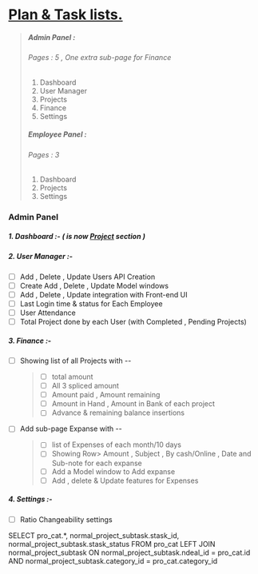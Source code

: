 # <u>Plan & Task lists.</u>

> ##### **Admin Panel :** 
>
> ###### Pages : 5 , One extra sub-page for Finance 
>
> 1. Dashboard
> 2. User Manager
> 3. Projects
> 4. Finance
> 5. Settings
>
> ##### **Employee Panel :** 
>
> ###### Pages :  3  
>
> 1. Dashboard
> 2. Projects
> 3. Settings



### Admin Panel

##### 1. Dashboard :- ( is now <u>Project</u>  section )



##### 2. User Manager :-

- [ ] Add , Delete , Update Users API Creation
- [ ] Create Add , Delete , Update Model windows
- [ ] Add , Delete , Update integration with Front-end UI  
- [ ] Last Login time & status for Each Employee
- [ ] User Attendance 
- [ ] Total Project done by each User (with Completed , Pending Projects)

##### 3. Finance :- 

- [ ] Showing list of all Projects with --

  > - [ ] total amount 
  > - [ ] All 3 spliced amount 
  > - [ ] Amount paid , Amount remaining
  > - [ ] Amount in Hand , Amount in Bank of each project
  > - [ ] Advance & remaining balance  insertions 

- [ ] Add sub-page Expanse with --

  > - [ ] list of Expenses of each month/10 days
  > - [ ] Showing Row> Amount , Subject , By cash/Online , Date and Sub-note for each expanse
  > - [ ] Add a Model window to Add expanse
  > - [ ] Add , delete & Update features for Expenses

##### 4. Settings :-

- [ ] Ratio Changeability settings



<!-- 
SELECT deals.*, normal_project_cat.category_id, task.task_name, normal_project_cat.cat_status, normal_project_subtask.stask_id, subtask.sub_task_name, normal_project_subtask.stask_status, normal_project_cat.project_status, normal_project_cat.dateofdeadline
FROM deals 
INNER JOIN normal_project_cat ON normal_project_cat.ndeal_id = deals.id 
INNER JOIN task ON normal_project_cat.category_id = task.task_id 
LEFT JOIN normal_project_subtask ON normal_project_subtask.ndeal_id = deals.id AND normal_project_subtask.category_id = normal_project_cat.category_id 
LEFT JOIN subtask ON subtask.sub_task_id = normal_project_subtask.stask_id -->

<!-- view table -->

SELECT pro_cat.*, normal_project_subtask.stask_id, normal_project_subtask.stask_status
FROM pro_cat
LEFT JOIN normal_project_subtask ON normal_project_subtask.ndeal_id = pro_cat.id
AND normal_project_subtask.category_id = pro_cat.category_id
